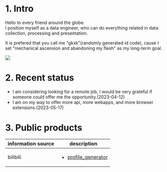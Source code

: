 

# 1. Intro
Hello to every friend around the globe.   
I position myself as a data engineer, who can do everything related in data collection, processing and presentation.

It is prefered that you call me "gkxk"(randomly generated id code), cause I set "mechanical ascension and abandoning my flesh" as my long-term goal.

<!-- [![](https://readme-stats.clckblog.space/api?username=gkxk&count_private=true&theme=city_lights&bg_color=333333&title_color=00a4db&text_color=cccccc&border_color=cccccc)](https://github.com/gkxk) -->

<!-- set max-width: 200px -->
<img  src="https://readme-stats.clckblog.space/api?username=gkxk&count_private=true&theme=city_lights&bg_color=333333&title_color=00a4db&text_color=cccccc&border_color=cccccc" style="max-width: 300px;">

# 2. Recent status
- I am considering looking for a remote job, I would be very grateful if someone could offer me the opportunity.(2023-04-12)
- I am on my way to offer more api, more webapps, and more browser extensions.(2023-05-17)

<!-- - The "xxx_data series" requires much efforts, and I'm working on writing the relevant code to implement them.(2023-04-12) -->
<!-- - I am planning to build up my [3d version blog](https://github.com/gkxk/3d), to complement the [2d version](https://gkxk.github.io).(2023-04-12) -->


# 3. Public products
| information source | description                                                            |
| ------------------ | ---------------------------------------------------------------------- |
| bilibili           | <ul><li>[profile_generator](https://gkxk.github.io/app/bilibili/profile_generator)</li></ul> |


<!-- | by site  | <ul><li>[bilibili](https://github.com/gkxk/bilibili) <br><img class="repo_count" src="https://img.shields.io/github/stars/gkxk/bilibili?style=flat-square&labelColor=343b41"/></li><li>[v2ex](https://github.com/gkxk/v2ex) <br><img class="repo_count" src="https://img.shields.io/github/stars/gkxk/v2ex?style=flat-square&labelColor=343b41"/></li></ul> | -->


<!-- # Static works -->
<!-- <img src="https://d2ekywz288hemq.cloudfront.net/im/bilibili_profile/bilibili_profile_gkxk.png" width="30%" style="height: 100px; object-fit:cover;"></img> <img src="https://d2ekywz288hemq.cloudfront.net/im/bilibili_profile/bilibili_profile_114514.png" width="30%" style="height: 100px; object-fit:cover;"></img> <img src="https://d2ekywz288hemq.cloudfront.net/im/bilibili_profile/bilibili_profile_海州拌饭.png" width="30%" style="height: 100px; object-fit: cover;"></img> -->

<!-- check [my blog](https://gkxk.github.io/2023/04/19/public/analysis%20gallery) for full gallery -->


<!-- [![](https://www.codewars.com/users/sxlgkxk/badges/large)](https://www.codewars.com/users/sxlgkxk) -->

<!-- # Contact
- [telegram](https://t.me/sxlgkxk) is recommended
- [email](mailto:sxlgkxk@gmail.com) is ok too -->



